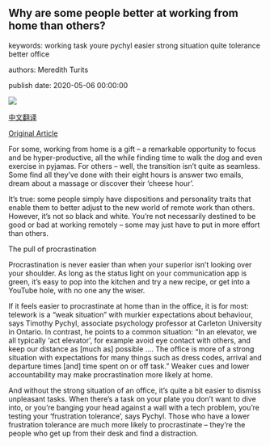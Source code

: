 ## Why are some people better at working from home than others?

keywords: working task youre pychyl easier strong situation quite tolerance better office

authors: Meredith Turits

publish date: 2020-05-06 00:00:00

![](https://ichef.bbci.co.uk/wwfeatures/live/624_351/images/live/p0/8c/hm/p08chmh6.jpg)

[中文翻译](Why%20are%20some%20people%20better%20at%20working%20from%20home%20than%20others%3F_zh.md)

[Original Article](https://www.bbc.com/worklife/article/20200506-why-are-some-people-better-at-working-from-home-than-others)

For some, working from home is a gift – a remarkable opportunity to focus and be hyper-productive, all the while finding time to walk the dog and even exercise in pyjamas. For others – well, the transition isn’t quite as seamless. Some find all they’ve done with their eight hours is answer two emails, dream about a massage or discover their ‘cheese hour’.

It’s true: some people simply have dispositions and personality traits that enable them to better adjust to the new world of remote work than others. However, it’s not so black and white. You’re not necessarily destined to be good or bad at working remotely – some may just have to put in more effort than others.

The pull of procrastination

Procrastination is never easier than when your superior isn’t looking over your shoulder. As long as the status light on your communication app is green, it’s easy to pop into the kitchen and try a new recipe, or get into a YouTube hole, with no one any the wiser.

If it feels easier to procrastinate at home than in the office, it is for most: telework is a “weak situation” with murkier expectations about behaviour, says Timothy Pychyl, associate psychology professor at Carleton University in Ontario. In contrast, he points to a common situation: “In an elevator, we all typically ‘act elevator’, for example avoid eye contact with others, and keep our distance as [much as] possible …. The office is more of a strong situation with expectations for many things such as dress codes, arrival and departure times [and] time spent on or off task.” Weaker cues and lower accountability may make procrastination more likely at home.

And without the strong situation of an office, it’s quite a bit easier to dismiss unpleasant tasks. When there’s a task on your plate you don’t want to dive into, or you’re banging your head against a wall with a tech problem, you’re testing your ‘frustration tolerance’, says Pychyl. Those who have a lower frustration tolerance are much more likely to procrastinate – they’re the people who get up from their desk and find a distraction.